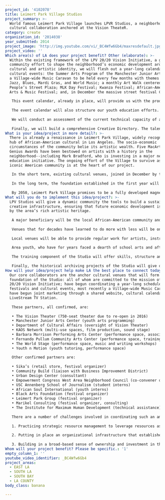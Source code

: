 ```yaml
---
project_id: '4102078'
title: Leimert Park Village Studios
project_summary: >-
  World famous Leimert Park Village launches LPVR Studios, a neighborhood
  cultural collaboration anchored at the Vision TheateR.
category: create
organization_id: '2014038'
year_submitted: 2014
project_image: 'http://img.youtube.com/vi/_BC4Wfw6Gb4/maxresdefault.jpg'
project_video: ''
Which area(s) of LA does your project benefit? Other (elaborate): >-
  Within the existing framework of the LPV 20/20 Vision Initiative, a grassroots
  community effort to shape the neighborhood’s economic development around its
  cultural and artistic identity, we will flesh out a year-long calendar of
  cultural events: the Summer Arts Program of the Manchester Junior Arts Center;
  a Village-wide Music Caravan to be held every few months with themes like
  Jazz, Blues, Mardi Gras, and World Music; a monthly Art Walk centered in the
  People’s Street Plaza; MLK Day Festival; Kwanza Festival; African-American
  Arts & Music Festival; and, in December the massive street festival CicLAvia.
   
   This event calendar, already in place, will provide us with the production calendar for LPV Studios. Around each event, we will produce original programming: recording performances, readings, and public art. Second, our signature events will be used as deadlines for the production of documentary material (film, audio, and literary) as part of our Artistic & Cultural Heritage Program--to be sold during the events, generating income for the local creative economy, and passing on our living arts to the broader community. 
   
   The event calendar will also structure our youth education efforts. We will use youth involvement in performance, planning and production to create a curriculum in arts history, media literary, in documenting cultural heritage, and in technical skills needed in the creative industry. This curriculum will be designed along the lines of the STEAM (Science, Technology, Engineering, Arts & Math) educational framework, positioning us to establish an accredited academic program. 
   
   We will conduct an assessment of the current technical capacity of anchor venues, and make necessary upgrades. We plan to target The World Stage, KAOS Network, Barbara Morrison and Fernando Pullum for temporary sound-proofing; to acquire portable green screens that can be used to film in all of the above, and at Youth n Motion; and to acquire a pool of cameras, audio and video recording equipment, and editing equipment to be shared amongst the partner venues. 
   
   Finally, we will build a comprehensive Creative Directory. The talent base will include those directly connected to our anchor venues, independent producers and artists whose involvement in our events can be a springboard for additional ventures. The People’s Street Plaza will in essence serve as an open-air co-working space nurturing connection and collaboration.
What is your idea/project in more detail?: >-
  There is already a renaissance in Leimert Park Village, widely recognized as a
  hub of African-American cultural in Los Angeles. The socio-economic
  circumstances of the community belie its artistic wealth. Five MacArthur
  Genius Awards have been bestowed on artists with a history in the
  neighborhood--including Mark Bradford, who is investing in a major new arts
  education initiative. The ongoing effort of the Village to survive as an
  iconic American community is at the heart of our project.
   
   In the short term, existing cultural venues, joined in December by the newly approved Peoples Street Plaza, are a ready infrastructure for performance, education, and creative innovation. Our event calendar assures sustainable performance opportunities, while the LiveStream TV station and online cultural journal offer access to an expanded local (and later national and international) market. Venues with a long history creating more with less will be bolstered by new sources of income, as will independent producers and artists. The involvement of youth in all facets--from planning and performance to documenting the neighborhood’s artistic heritage--will train a new generation of creative industry professionals. The arrival of CicLAvia in December will bring a fresh new audience. 
   
   In the long term, the foundation established in the first year will allow us to fully take advantage of a series of opportunities ahead. The 750-seat Vision Theater will reopen in 2016, dramatically expanding capacity. The creative infrastructure we plan to have in place when the LPV Metro stop opens in 2020 will open up new markets. With a straight link to the airport and national and international travelers, LVP Studios will have access to the global travel market and creative economy. Capturing that market requires a core of cultural, business and artistic activities that will make LPV a 'must see' destination.
   
   By 2050, Leimert Park Village promises to be a fully developed magnet for cultural enrichment and artistic innovation. A homegrown Studio, based in local cultural establishments and anchored by the Vision Theater and People’s Street Plaza, will offer a new generation of creative professionals training, employment, and structure for ongoing collaboration. As the local hub for the culture and arts of the African Diaspora, Leimert Park Village will be both an international destination, and a portal for national and international distribution of film and music.
What will you do to implement this idea/project?: >-
  LPV Studios will give a dynamic community the tools to build a sustainable
  creative infrastructure, ensuring that future economic development is guided
  by the area’s rich artistic heritage. 
   
   A major beneficiary will be the local African-American community and those who have come to cherish its cultural legacy. Across the country, traditional centers of black culture have been disrupted and dispersed. Los Angeles has witnessed the dissolution of the famed Central Avenue jazz & blues scene, and the dislocation of the literary revival in Watts in the late 60s. Leimert Park remains the best hope for a permanent safe haven for that living history.
   
   Venues that for decades have learned to do more with less will be on solid footing. A shared pool of state-of-the-art equipment, modest facility upgrades, and paid coordinators will ground a thriving local creative industry. An enhanced schedule of cultural events will substantially expand the market for local creative production. Without this foundation, the community will be ill-equipped to capture the new traffic that the coming subway station will surely draw. With it, the possibilities are endless.
   
   Local venues will be able to provide regular work for artists, instructors, and producers who have for years volunteered their time. Anchored by the open-air co-working space of the People’s Plaza, our cultural calendar will be an incubator for artistic innovation. This activity will be a growing source of varied employment in the creative industry.
   
   Area youth, who have for years faced a dearth of school arts and after-school programs, will have exciting new options. Youth participants will be given hands-on experience connecting them with their own cultural heritage, and providing practical skills for the future. We have the opportunity to nurture a whole new generation of artist-entrepreneurs. 
   
   The training component of the Studio will offer skills, structure and a second chance to the previously incarcerated, emancipated minors, foster youth, and young people who have difficulty finding a place in mainstream educational institutions. By providing a safe public space for youth and their families, we will enhance the social fabric of the area and prevent young people from getting into trouble in the first place.
   
   Finally, the historical archiving projects of the Studio will give our neighborhood’s elders a meaningful role in preserving our history and in passing it on to the next generation.
How will your idea/project help make LA the best place to connect today? In LA2050?: >-
  Our core collaborators are the anchor cultural venues that will form the
  foundation of the Studio: all of whom are committed to the mission of the LPV
  20/20 Vision Initiative; have begun coordinating a year-long schedule of
  festivals and cultural events, most recently a Village-wide Music Caravan; and
  have begun joint marketing through a shared website, cultural calendar, and
  LiveStream TV Station. 
   
   These partners, all confirmed, are:
   
   • The Vision Theater (750-seat theater due to re-open in 2016)
   • Manchester Junior Arts Center (youth arts programming)
   • Department of Cultural Affairs (oversight of Vision Theater)
   • KAOS Network (multi-use spaces, film production, sound stage)
   • Barbara Morrison Performing Arts Center (performance space, association with Living Legends)
   • Fernando Pullum Community Arts Center (performance space, training, performance space, production)
   • The World Stage (performance space, music and writing workshops)
   • Youth n Motion (youth tutoring, performance space)
   
   Other confirmed partners are:
   
   • Sika’s (retail store, festival organizer)
   • Community Build (liaison with Business Improvement District)
   • Urban Design Center (consultant)
   • Empowerment Congress West Area Neighborhood Council (co-convener of LPV 20/20 Initiative)
   • USC Annenberg School of Journalism (student interns)
   • African Soul International (youth interns)
   • Black Arts Foundation (festival organizer)
   • Leimert Park Group (festival organizer)
   • Marikel Consulting (festival organizer, consulting)
   • The Institute for Maximum Human Development (technical assistance)
   
   There are a number of challenges involved in coordinating such an ambitious project amongst so many diverse partners. Factors critical to successful collaboration include:
   
   1. Practicing strategic resource management to leverage resources as efficiently as possible; steadily build technical and production capacity; and ensure long-term sustainability.
   
   2. Putting in place an organizational infrastructure that establishes a shared set of values and practices; clarifies benefits and obligations of partners; implements a long-term strategic plan.
   
   3. Building in a broad-based sense of ownership and investment in the Studio: Leimert Park Village is a small area with limited resources; to meet the full scope of our ambitions, we will have to make Leimert a magnet for cultural education, training, and enrichment; and a center for creative innovation.
Whom will your project benefit? Please be specific.: '1'
empty_column_1: ''
youtube_video_identifier: _BC4Wfw6Gb4
project_areas:
  - EAST LA
  - SOUTH LA
  - SOUTH BAY
  - LA COUNTY
body_class: banana

---
```


